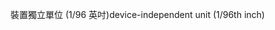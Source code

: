 <span data-ttu-id="bafac-101">裝置獨立單位 (1/96 英吋)</span><span class="sxs-lookup"><span data-stu-id="bafac-101">device-independent unit (1/96th inch)</span></span>